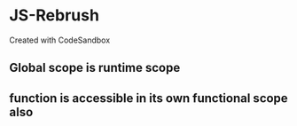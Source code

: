 # JS-Rebrush

Created with CodeSandbox

## Global scope is runtime scope

## function is accessible in its own functional scope also
